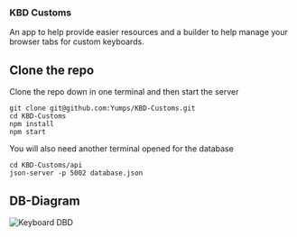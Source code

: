 ### KBD Customs
An app to help provide easier resources and a builder to help manage your browser tabs for custom keyboards.

## Clone the repo
Clone the repo down in one terminal and then start the server
```
git clone git@github.com:Yumps/KBD-Customs.git
cd KBD-Customs
npm install
npm start
```
You will also need another terminal opened for the database
 ```
 cd KBD-Customs/api
json-server -p 5002 database.json
```

## DB-Diagram
![Keyboard DBD](https://user-images.githubusercontent.com/47504641/59057051-237a5080-885f-11e9-84a9-600be1dd0fac.PNG)
